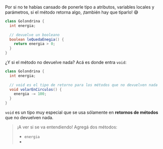 Por si no te habías cansado de ponerle tipo a atributos, variables locales y parámetros, si el método retorna algo, ¡también hay que tiparlo! :sweat_smile:

```java
class Golondrina {
  int energia;
  
  // devuelve un booleano
  boolean leQuedaEnegia() { 
    return energia > 0; 
  }
}
```

¿Y si el método no devuelve nada? Acá es donde entra `void`:

```java
class Golondrina {
  int energia;
  
  // void es el tipo de retorno para los métodos que no devuelven nada
  void volarEnCirculos() {
    energia -= 100;
  }
}
```

`void` es un tipo muy especial que se usa sólamente en **retornos de métodos** que no devuelven nada.  

> ¡A ver si se va entendiendo! Agregá dos métodos:
>
>  * `energia` 
>  *
> 
